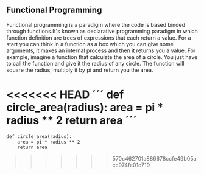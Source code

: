 ## Functional Programming

Functional programming is a paradigm where the code is based binded through functions.It's known as declarative programming paradigm in which function definition are trees of expressions that each return a value.
For a start you can think in a function as a box which you can give some arguments, it makes an internal process and then it returns you a value. For example, imagine a function that calculate the area of a circle. You just have to call the function and give it the radius of any circle. The function will square the radius, multiply it by pi and return you the area.

<<<<<<< HEAD
´´´
def circle_area(radius):
	area = pi * radius ** 2
	return area
´´´
=======
```
def circle_area(radius):
	area = pi * radius ** 2
	return area
```
>>>>>>> 570c462701a886678ccfe49b05acc974fe01c719
